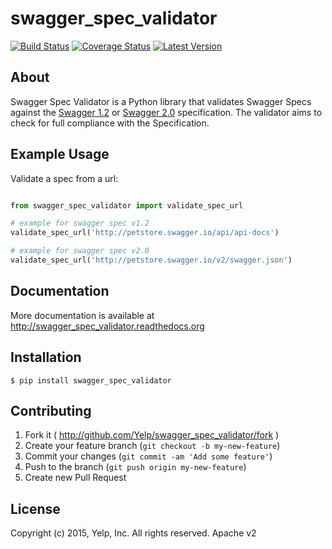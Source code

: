 # swagger\_spec\_validator
[![Build Status](https://github.com/Yelp/swagger_spec_validator/workflows/build/badge.svg?branch=master)](https://github.com/Yelp/swagger_spec_validator/actions?query=workflow%3Abuild)
[![Coverage Status](https://coveralls.io/repos/Yelp/swagger_spec_validator/badge.svg)](https://coveralls.io/r/Yelp/swagger_spec_validator)
[![Latest Version](https://img.shields.io/pypi/v/swagger_spec_validator.svg)](https://pypi.python.org/pypi/swagger_spec_validator/)

## About

Swagger Spec Validator is a Python library that validates Swagger Specs against the [Swagger 1.2](https://github.com/swagger-api/swagger-spec/blob/master/versions/1.2.md) or [Swagger 2.0](https://github.com/swagger-api/swagger-spec/blob/master/versions/2.0.md) specification.  The validator aims to check for full compliance with the Specification.

## Example Usage

Validate a spec from a url:

```python

from swagger_spec_validator import validate_spec_url

# example for swagger spec v1.2
validate_spec_url('http://petstore.swagger.io/api/api-docs')

# example for swagger spec v2.0
validate_spec_url('http://petstore.swagger.io/v2/swagger.json')
```

## Documentation

More documentation is available at http://swagger_spec_validator.readthedocs.org

## Installation

    $ pip install swagger_spec_validator

## Contributing

1. Fork it ( http://github.com/Yelp/swagger_spec_validator/fork )
2. Create your feature branch (`git checkout -b my-new-feature`)
3. Commit your changes (`git commit -am 'Add some feature'`)
4. Push to the branch (`git push origin my-new-feature`)
5. Create new Pull Request

## License

Copyright (c) 2015, Yelp, Inc. All rights reserved.
Apache v2
